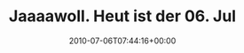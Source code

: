 ---
retweeted: false
source: <a href="http://twitter.com" rel="nofollow">Tweetie for Mac</a>
entities:
  hashtags: []
  symbols: []
  user_mentions:
  - name: IAN
    screen_name: apleaforpurging
    indices:
    - '44'
    - '60'
    id_str: '7302222'
    id: '7302222'
  urls: []
display_text_range:
- '0'
- '65'
favorite_count: '0'
id_str: '17852052323'
truncated: false
retweet_count: '0'
id: '17852052323'
created_at: Tue Jul 06 07:44:16 +0000 2010
favorited: false
full_text: Jaaaawoll. Heut ist der 06. Juli? Heute ist [@apleaforpurging](https://twitter.com/apleaforpurging)
  Tag!
lang: de
tags:
- pesos:twitter
date: '2010-07-06T07:44:16+00:00'
src: https://twitter.com/bascht/status/17852052323
original_url: https://twitter.com/bascht/status/17852052323
type: twitter_tweet
text: Jaaaawoll. Heut ist der 06. Juli? Heute ist [@apleaforpurging](https://twitter.com/apleaforpurging)
  Tag!
title: Jaaaawoll. Heut ist der 06. Jul

---